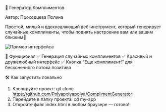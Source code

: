 🎉 Генератор Комплиментов

Автор: Проходцева Полина 

Простой, милый и вдохновляющий веб-инструмент, который генерирует случайные комплименты, чтобы поднять настроение вам или вашим близким💖


![Пример интерфейса](prtscreen1.png)

🚀 Функционал
✅ Генерация случайных комплиментов
✅ Красивый и дружелюбный интерфейс
✅ Кнопка “Еще комплимент!” для бесконечного потока позитива

🛠️ Как запустить локально

1. Клонируйте проект:
git clone https://github.com/Polyapolyapolya/ComplimentGenerator
2. Перейдите в папку проекта:
cd my-app
3. Откройте файл index.html в любом браузере — готово! 
